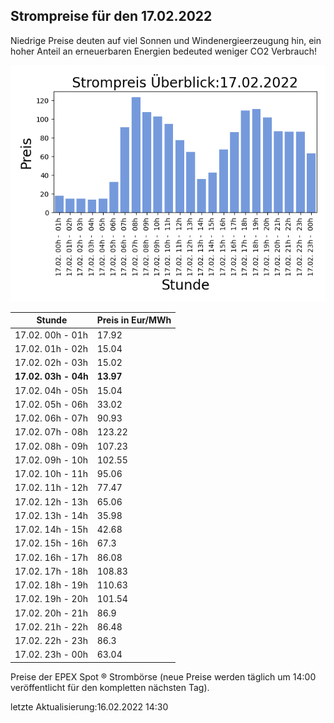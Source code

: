 
## Strompreise für den 17.02.2022

Niedrige Preise deuten auf viel Sonnen und Windenergieerzeugung hin, ein hoher Anteil an erneuerbaren Energien bedeuted weniger CO2 Verbrauch!

![Strompreis übersicht](imgs/strompreis_uebersicht.png)

| Stunde | Preis in Eur/MWh |
|---|---|
| 17.02. 00h -  01h | 17.92 | 
| 17.02. 01h -  02h | 15.04 | 
| 17.02. 02h -  03h | 15.02 | 
| **17.02. 03h -  04h** | **13.97** | 
| 17.02. 04h -  05h | 15.04 | 
| 17.02. 05h -  06h | 33.02 | 
| 17.02. 06h -  07h | 90.93 | 
| 17.02. 07h -  08h | 123.22 | 
| 17.02. 08h -  09h | 107.23 | 
| 17.02. 09h -  10h | 102.55 | 
| 17.02. 10h -  11h | 95.06 | 
| 17.02. 11h -  12h | 77.47 | 
| 17.02. 12h -  13h | 65.06 | 
| 17.02. 13h -  14h | 35.98 | 
| 17.02. 14h -  15h | 42.68 | 
| 17.02. 15h -  16h | 67.3 | 
| 17.02. 16h -  17h | 86.08 | 
| 17.02. 17h -  18h | 108.83 | 
| 17.02. 18h -  19h | 110.63 | 
| 17.02. 19h -  20h | 101.54 | 
| 17.02. 20h -  21h | 86.9 | 
| 17.02. 21h -  22h | 86.48 | 
| 17.02. 22h -  23h | 86.3 | 
| 17.02. 23h -  00h | 63.04 | 

Preise der EPEX Spot ® Strombörse (neue Preise werden täglich um 14:00 veröffentlicht für den kompletten nächsten Tag).

letzte Aktualisierung:16.02.2022 14:30